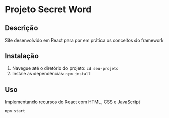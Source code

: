 # Projeto Secret Word

## Descrição
Site desenvolvido em React para por em prática os conceitos do framework

## Instalação
1. Navegue até o diretório do projeto: `cd seu-projeto`
2. Instale as dependências: `npm install`

## Uso
Implementando recursos do React com HTML, CSS e JavaScript

```bash
npm start
